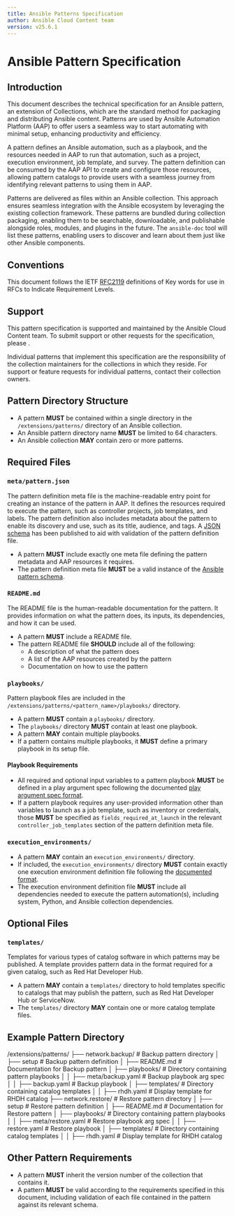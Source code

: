 ```yaml
---
title: Ansible Patterns Specification
author: Ansible Cloud Content team
version: v25.6.1
---
```


# Ansible Pattern Specification

## Introduction

This document describes the technical specification for an Ansible pattern, an extension of Collections, which are the standard method for packaging and distributing Ansible content. Patterns are used by Ansible Automation Platform (AAP) to offer users a seamless way to start automating with minimal setup, enhancing productivity and efficiency.

A pattern defines an Ansible automation, such as a playbook, and the resources needed in AAP to run that automation, such as a project, execution environment, job template, and survey. The pattern definition can be consumed by the AAP API to create and configure those resources, allowing pattern catalogs to provide users with a seamless journey from identifying relevant patterns to using them in AAP. 

Patterns are delivered as files within an Ansible collection. This approach ensures seamless integration with the Ansible ecosystem by leveraging the existing collection framework. These patterns are bundled during collection packaging, enabling them to be searchable, downloadable, and publishable alongside roles, modules, and plugins in the future. The `ansible-doc` tool will list these patterns, enabling users to discover and learn about them just like other Ansible components.

## Conventions

This document follows the IETF [RFC2119](https://datatracker.ietf.org/doc/html/rfc2119) definitions of Key words for use in RFCs to Indicate Requirement Levels.

## Support

This pattern specification is supported and maintained by the Ansible Cloud Content team. To submit support or other requests for the specification, please <do whatever the method is for requesting support>.

Individual patterns that implement this specification are the responsibility of the collection maintainers for the collections in which they reside. For support or feature requests for individual patterns, contact their collection owners.

## Pattern Directory Structure

- A pattern **MUST** be contained within a single directory in the `/extensions/patterns/` directory of an Ansible collection.
- An Ansible pattern directory name **MUST** be limited to 64 characters.
- An Ansible collection **MAY** contain zero or more patterns.

## Required Files

### `meta/pattern.json`

The pattern definition meta file is the machine-readable entry point for creating an instance of the pattern in AAP. It defines the resources required to execute the pattern, such as controller projects, job templates, and labels. The pattern definition also includes metadata about the pattern to enable its discovery and use, such as its title, audience, and tags. A [JSON schema](pattern_specification.json) has been published to aid with validation of the pattern definition file.

- A pattern **MUST** include exactly one meta file defining the pattern metadata and AAP resources it requires.
- The pattern definition meta file **MUST** be a valid instance of the [Ansible pattern schema](pattern_specification.json).

### `README.md`

The README file is the human-readable documentation for the pattern. It provides information on what the pattern does, its inputs, its dependencies, and how it can be used.

- A pattern **MUST** include a README file.
- The pattern README file **SHOULD** include all of the following:
  - A description of what the pattern does
  - A list of the AAP resources created by the pattern
  - Documentation on how to use the pattern

### `playbooks/`

Pattern playbook files are included in the `/extensions/patterns/<pattern_name>/playbooks/` directory. 

- A pattern **MUST** contain a `playbooks/` directory.
- The `playbooks/` directory **MUST** contain at least one playbook.
- A pattern **MAY** contain multiple playbooks. 
- If a pattern contains multiple playbooks, it **MUST** define a primary playbook in its setup file.

#### Playbook Requirements

- All required and optional input variables to a pattern playbook **MUST** be defined in a play argument spec following the documented [play argument spec format](https://github.com/sivel/play-argument-spec/blob/main/README.md).
- If a pattern playbook requires any user-provided information other than variables to launch as a job template, such as inventory or credentials, those **MUST** be specified as `fields_required_at_launch` in the relevant `controller_job_templates` section of the pattern definition meta file.

### `execution_environments/`

- A pattern **MAY** contain an `execution_environments/` directory.
- If included, the `execution_environments/` directory **MUST** contain exactly one execution environment definition file following the [documented format](https://ansible.readthedocs.io/projects/builder/en/stable/definition).
- The execution environment definition file **MUST** include all dependencies needed to execute the pattern automation(s), including system, Python, and Ansible collection dependencies.

## Optional Files

### `templates/`

Templates for various types of catalog software in which patterns may be published. A template provides pattern data in the format required for a given catalog, such as Red Hat Developer Hub.

- A pattern **MAY** contain a `templates/` directory to hold templates specific to catalogs that may publish the pattern, such as Red Hat Developer Hub or ServiceNow.
- The `templates/` directory **MAY** contain one or more catalog template files.

## Example Pattern Directory

/extensions/patterns/
├── network.backup/ # Backup pattern directory
│ ├── setup # Backup pattern definition
│ ├── README.md # Documentation for Backup pattern
│ ├── playbooks/ # Directory containing pattern playbooks
│ │ ├── meta/backup.yaml # Backup playbook arg spec
│ │ ├── backup.yaml # Backup playbook
│ ├── templates/ # Directory containing catalog templates
│ │ ├── rhdh.yaml # Display template for RHDH catalog
├── network.restore/ # Restore pattern directory
│ ├── setup # Restore pattern definition
│ ├── README.md # Documentation for Restore pattern
│ ├── playbooks/ # Directory containing pattern playbooks
│ │ ├── meta/restore.yaml # Restore playbook arg spec
│ │ ├── restore.yaml # Restore playbook
│ ├── templates/ # Directory containing catalog templates
│ │ ├── rhdh.yaml # Display template for RHDH catalog


## Other Pattern Requirements

- A pattern **MUST** inherit the version number of the collection that contains it.
- A pattern **MUST** be valid according to the requirements specified in this document, including validation of each file contained in the pattern against its relevant schema.
